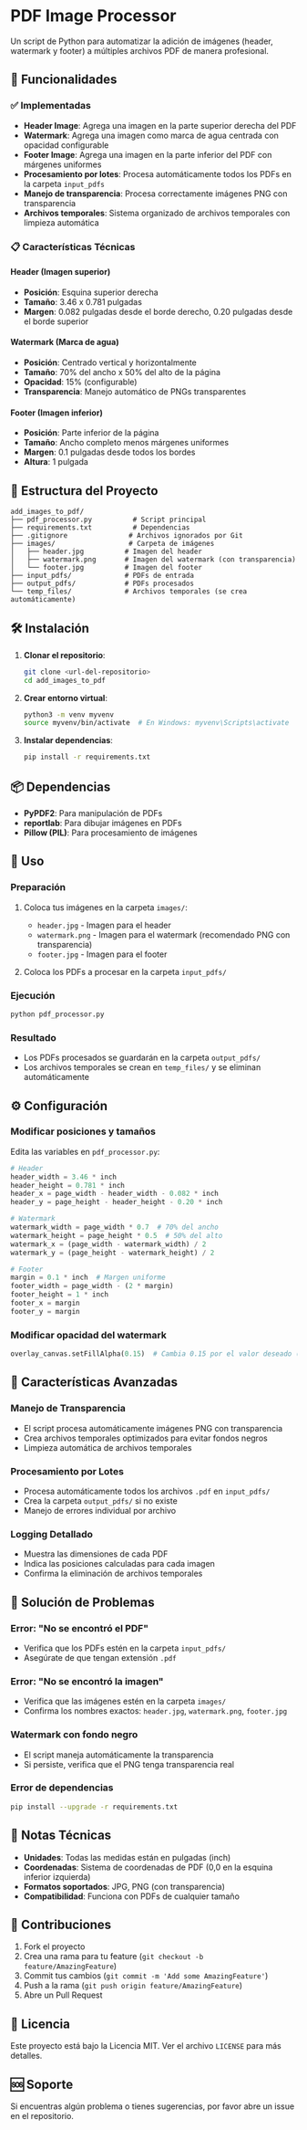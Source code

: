 # PDF Image Processor

Un script de Python para automatizar la adición de imágenes (header, watermark y footer) a múltiples archivos PDF de manera profesional.

## 🚀 Funcionalidades

### ✅ Implementadas
- **Header Image**: Agrega una imagen en la parte superior derecha del PDF
- **Watermark**: Agrega una imagen como marca de agua centrada con opacidad configurable
- **Footer Image**: Agrega una imagen en la parte inferior del PDF con márgenes uniformes
- **Procesamiento por lotes**: Procesa automáticamente todos los PDFs en la carpeta `input_pdfs`
- **Manejo de transparencia**: Procesa correctamente imágenes PNG con transparencia
- **Archivos temporales**: Sistema organizado de archivos temporales con limpieza automática

### 📋 Características Técnicas

#### Header (Imagen superior)
- **Posición**: Esquina superior derecha
- **Tamaño**: 3.46 x 0.781 pulgadas
- **Margen**: 0.082 pulgadas desde el borde derecho, 0.20 pulgadas desde el borde superior

#### Watermark (Marca de agua)
- **Posición**: Centrado vertical y horizontalmente
- **Tamaño**: 70% del ancho x 50% del alto de la página
- **Opacidad**: 15% (configurable)
- **Transparencia**: Manejo automático de PNGs transparentes

#### Footer (Imagen inferior)
- **Posición**: Parte inferior de la página
- **Tamaño**: Ancho completo menos márgenes uniformes
- **Margen**: 0.1 pulgadas desde todos los bordes
- **Altura**: 1 pulgada

## 📁 Estructura del Proyecto

```
add_images_to_pdf/
├── pdf_processor.py          # Script principal
├── requirements.txt          # Dependencias
├── .gitignore               # Archivos ignorados por Git
├── images/                  # Carpeta de imágenes
│   ├── header.jpg          # Imagen del header
│   ├── watermark.png       # Imagen del watermark (con transparencia)
│   └── footer.jpg          # Imagen del footer
├── input_pdfs/             # PDFs de entrada
├── output_pdfs/            # PDFs procesados
└── temp_files/             # Archivos temporales (se crea automáticamente)
```

## 🛠️ Instalación

1. **Clonar el repositorio**:
   ```bash
   git clone <url-del-repositorio>
   cd add_images_to_pdf
   ```

2. **Crear entorno virtual**:
   ```bash
   python3 -m venv myvenv
   source myvenv/bin/activate  # En Windows: myvenv\Scripts\activate
   ```

3. **Instalar dependencias**:
   ```bash
   pip install -r requirements.txt
   ```

## 📦 Dependencias

- **PyPDF2**: Para manipulación de PDFs
- **reportlab**: Para dibujar imágenes en PDFs
- **Pillow (PIL)**: Para procesamiento de imágenes

## 🎯 Uso

### Preparación
1. Coloca tus imágenes en la carpeta `images/`:
   - `header.jpg` - Imagen para el header
   - `watermark.png` - Imagen para el watermark (recomendado PNG con transparencia)
   - `footer.jpg` - Imagen para el footer

2. Coloca los PDFs a procesar en la carpeta `input_pdfs/`

### Ejecución
```bash
python pdf_processor.py
```

### Resultado
- Los PDFs procesados se guardarán en la carpeta `output_pdfs/`
- Los archivos temporales se crean en `temp_files/` y se eliminan automáticamente

## ⚙️ Configuración

### Modificar posiciones y tamaños
Edita las variables en `pdf_processor.py`:

```python
# Header
header_width = 3.46 * inch
header_height = 0.781 * inch
header_x = page_width - header_width - 0.082 * inch
header_y = page_height - header_height - 0.20 * inch

# Watermark
watermark_width = page_width * 0.7  # 70% del ancho
watermark_height = page_height * 0.5  # 50% del alto
watermark_x = (page_width - watermark_width) / 2
watermark_y = (page_height - watermark_height) / 2

# Footer
margin = 0.1 * inch  # Margen uniforme
footer_width = page_width - (2 * margin)
footer_height = 1 * inch
footer_x = margin
footer_y = margin
```

### Modificar opacidad del watermark
```python
overlay_canvas.setFillAlpha(0.15)  # Cambia 0.15 por el valor deseado (0.0 a 1.0)
```

## 🔧 Características Avanzadas

### Manejo de Transparencia
- El script procesa automáticamente imágenes PNG con transparencia
- Crea archivos temporales optimizados para evitar fondos negros
- Limpieza automática de archivos temporales

### Procesamiento por Lotes
- Procesa automáticamente todos los archivos `.pdf` en `input_pdfs/`
- Crea la carpeta `output_pdfs/` si no existe
- Manejo de errores individual por archivo

### Logging Detallado
- Muestra las dimensiones de cada PDF
- Indica las posiciones calculadas para cada imagen
- Confirma la eliminación de archivos temporales

## 🐛 Solución de Problemas

### Error: "No se encontró el PDF"
- Verifica que los PDFs estén en la carpeta `input_pdfs/`
- Asegúrate de que tengan extensión `.pdf`

### Error: "No se encontró la imagen"
- Verifica que las imágenes estén en la carpeta `images/`
- Confirma los nombres exactos: `header.jpg`, `watermark.png`, `footer.jpg`

### Watermark con fondo negro
- El script maneja automáticamente la transparencia
- Si persiste, verifica que el PNG tenga transparencia real

### Error de dependencias
```bash
pip install --upgrade -r requirements.txt
```

## 📝 Notas Técnicas

- **Unidades**: Todas las medidas están en pulgadas (inch)
- **Coordenadas**: Sistema de coordenadas de PDF (0,0 en la esquina inferior izquierda)
- **Formatos soportados**: JPG, PNG (con transparencia)
- **Compatibilidad**: Funciona con PDFs de cualquier tamaño

## 🤝 Contribuciones

1. Fork el proyecto
2. Crea una rama para tu feature (`git checkout -b feature/AmazingFeature`)
3. Commit tus cambios (`git commit -m 'Add some AmazingFeature'`)
4. Push a la rama (`git push origin feature/AmazingFeature`)
5. Abre un Pull Request

## 📄 Licencia

Este proyecto está bajo la Licencia MIT. Ver el archivo `LICENSE` para más detalles.

## 🆘 Soporte

Si encuentras algún problema o tienes sugerencias, por favor abre un issue en el repositorio.
